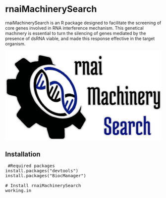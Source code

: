 # rnaiMachinerySearch

rnaiMachinerySearch is an R package designed to facilitate the screening of core genes involved in RNA interference mechanism. This genetical machinery is essential to turn the silencing of genes mediated by the presence of dsRNA viable, and made this response effective in the target organism.

![Logo](https://github.com/GustavoGoncalvesF/rnaiMachinerySearch/blob/master/man/figures/logo.png)

## Installation
<pre> #Required packages
install.packages("devtools")
install.packages("BiocManager")

# Install rnaiMachinerySearch
working.in </pre>
